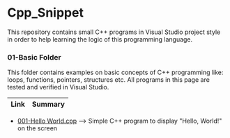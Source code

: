 # Cpp_Snippet
This repository contains small C++ programs in Visual Studio project style in order to help learning the logic of this programming language.

### 01-Basic Folder
This folder contains examples on basic concepts of C++ programming like: loops, functions, pointers, structures etc. All programs in this page are tested and verified in Visual Studio.

| Link          | Summary                                                                                                       |
| ------------------------------------------ |:---------------------------------------------------------------------------------|
   - [001-Hello World.cpp](/01-Basic/001-Hello%20World/001-Hello%20World/001-Hello%20World.cpp
)  --> Simple C++ program to display "Hello, World!" on the screen
